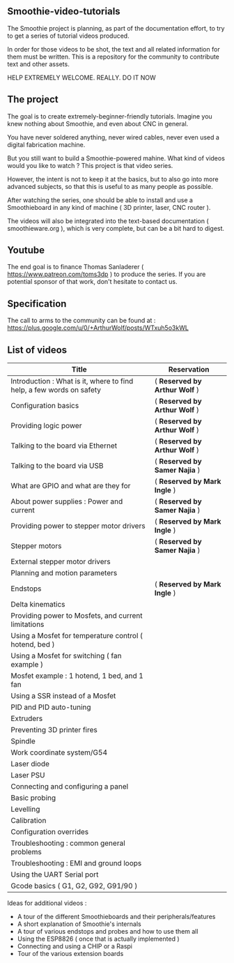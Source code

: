 ## Smoothie-video-tutorials

The Smoothie project is planning, as part of the documentation effort, to try to get a series of tutorial videos produced.

In order for those videos to be shot, the text and all related information for them must be written. This is a repository for the community to contribute text and other assets.

HELP EXTREMELY WELCOME. REALLY. DO IT NOW

## The project

The goal is to create extremely-beginner-friendly tutorials. Imagine you knew nothing about Smoothie, and even about CNC in general.

You have never soldered anything, never wired cables, never even used a digital fabrication machine.

But you still want to build a Smoothie-powered mahine. What kind of videos would you like to watch ? This project is that video series.

However, the intent is not to keep it at the basics, but to also go into more advanced subjects, so that this is useful to as many people as possible.

After watching the series, one should be able to install and use a Smoothieboard in any kind of machine ( 3D printer, laser, CNC router ).

The videos will also be integrated into the text-based documentation ( smoothieware.org ), which is very complete, but can be a bit hard to digest.

## Youtube

The end goal is to finance Thomas Sanladerer ( https://www.patreon.com/toms3dp ) to produce the series. If you are potential sponsor of that work, don't hesitate to contact us.

## Specification

The call to arms to the community can be found at : https://plus.google.com/u/0/+ArthurWolf/posts/WTxuh5o3kWL

## List of videos

Title | Reservation
------------ | -------------
Introduction : What is it, where to find help, a few words on safety | ( **Reserved by Arthur Wolf** )
Configuration basics |( **Reserved by Arthur Wolf** )
Providing logic power |( **Reserved by Arthur Wolf** )
Talking to the board via Ethernet |( **Reserved by Arthur Wolf** )
Talking to the board via USB |( **Reserved by Samer Najia** )
What are GPIO and what are they for |( **Reserved by Mark Ingle** )
About power supplies : Power and current |( **Reserved by Samer Najia** )
Providing power to stepper motor drivers |( **Reserved by Mark Ingle** )
Stepper motors |( **Reserved by Samer Najia** )
External stepper motor drivers|
Planning and motion parameters|
Endstops |( **Reserved by Mark Ingle** )
Delta kinematics|
Providing power to Mosfets, and current limitations|
Using a Mosfet for temperature control ( hotend, bed )|
Using a Mosfet for switching ( fan example )|
Mosfet example : 1 hotend, 1 bed, and 1 fan|
Using a SSR instead of a Mosfet|
PID and PID auto-tuning|
Extruders|
Preventing 3D printer fires|
Spindle|
Work coordinate system/G54|
Laser diode|
Laser PSU|
Connecting and configuring a panel|
Basic probing|
Levelling|
Calibration|
Configuration overrides|
Troubleshooting : common general problems|
Troubleshooting : EMI and ground loops|
Using the UART Serial port|
Gcode basics ( G1, G2, G92, G91/90 )|

Ideas for additional videos : 
* A tour of the different Smoothieboards and their peripherals/features
* A short explanation of Smoothie's internals
* A tour of various endstops and probes and how to use them all
* Using the ESP8826 ( once that is actually implemented )
* Connecting and using a CHIP or a Raspi
* Tour of the various extension boards
